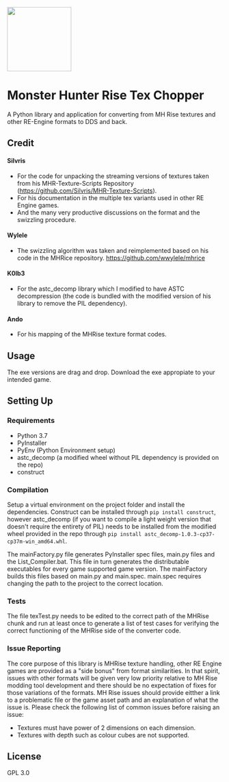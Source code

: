 <img src="https://cdn.discordapp.com/attachments/606154391405199380/828385308672393216/GossHaragIconFull.fw.png" width="150"> 

# Monster Hunter Rise Tex Chopper  

A Python library and application for converting from MH Rise textures and other RE-Engine formats to DDS and back.

## Credit
#### Silvris
- For the code for unpacking the streaming versions of textures taken from his MHR-Texture-Scripts Repository (https://github.com/Silvris/MHR-Texture-Scripts). 
- For his documentation in the multiple tex variants used in other RE Engine games. 
- And the many very productive discussions on the format and the swizzling procedure.  
#### Wylele
- The swizzling algorithm was taken and reimplemented based on his code in the MHRice repository. https://github.com/wwylele/mhrice  
#### K0lb3
- For the astc_decomp library which I modified to have ASTC decompression (the code is bundled with the modified version of his library to remove the PIL dependency).  
#### Ando
- For his mapping of the MHRise texture format codes.  

## Usage
The exe versions are drag and drop. Download the exe appropiate to your intended game.

## Setting Up
### Requirements
- Python 3.7
- PyInstaller
- PyEnv (Python Environment setup)
- astc_decomp (a modified wheel without PIL dependency is provided on the repo)
- construct

### Compilation
Setup a virtual environment on the project folder and install the dependencies. Construct can be installed through `pip install construct`, however astc_decomp (if you want to compile a light weight version that doesn't require the entirety of PIL) needs to be installed from the modified wheel provided in the repo through `pip install astc_decomp-1.0.3-cp37-cp37m-win_amd64.whl`.

The mainFactory.py file generates PyInstaller spec files, main.py files and the List_Compiler.bat. This file in turn generates the distributable executables for every game supported game version. The mainFactory builds this files based on main.py and main.spec. main.spec requires changing the path to the project to the correct location.

### Tests
The file texTest.py needs to be edited to the correct path of the MHRise chunk and run at least once to generate a list of test cases for verifying the correct functioning of the MHRise side of the converter code.

### Issue Reporting
The core purpose of this library is MHRise texture handling, other RE Engine games are provided as a "side bonus" from format similarities. In that spirit, issues with other formats will be given very low priority relative to MH Rise modding tool development and there should be no expectation of fixes for those variations of the formats. MH Rise issues should provide eitther a link to a problematic file or the game asset path and an explanation of what the issue is. Please check the following list of common issues before raising an issue:
- Textures must have power of 2 dimensions on each dimension.
- Textures with depth such as colour cubes are not supported.

## License
GPL 3.0
